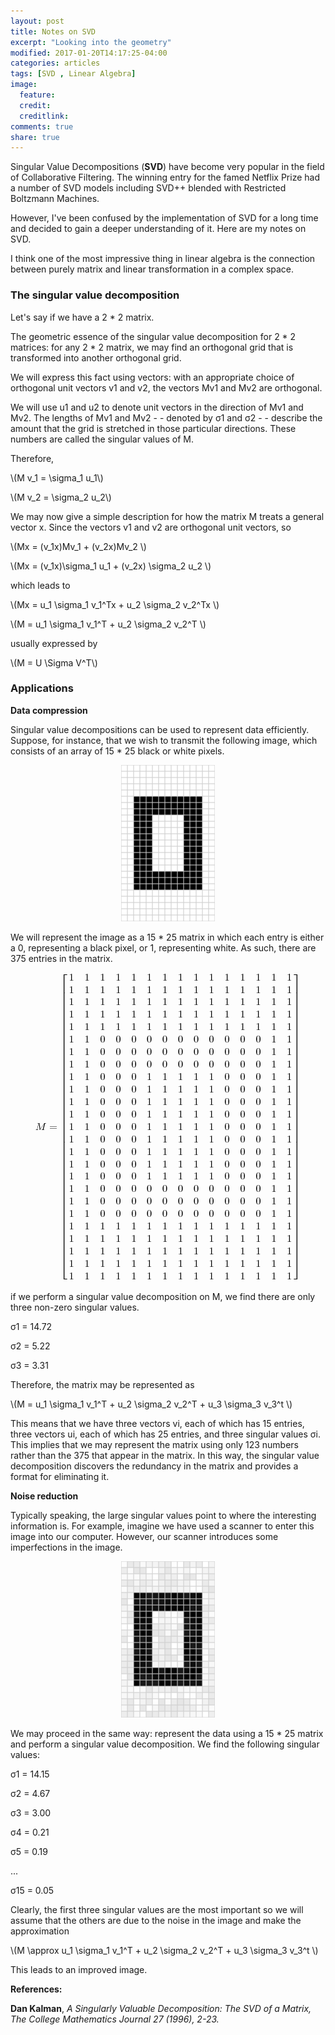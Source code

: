 ```yaml
---
layout: post
title: Notes on SVD
excerpt: "Looking into the geometry"
modified: 2017-01-20T14:17:25-04:00
categories: articles
tags: [SVD , Linear Algebra]
image:
  feature: 
  credit: 
  creditlink: 
comments: true
share: true
---
```


<script type="text/javascript" src="http://cdn.mathjax.org/mathjax/latest/MathJax.js?config=default"></script>


Singular Value Decompositions (**SVD**) have become very popular in the field of Collaborative Filtering. The winning entry for the famed Netflix Prize had a number of SVD models including SVD++ blended with Restricted Boltzmann Machines. 

However, I've been confused by the implementation of SVD for a long time and decided to gain a deeper understanding of it. Here are my notes on SVD.

I think one of the most impressive thing in linear algebra is the connection between purely matrix and linear transformation in a complex space. 

### The singular value decomposition



Let's say if we have a 2 * 2 matrix. 

The geometric essence of the singular value decomposition for 2 * 2 matrices: for any 2 * 2 matrix, we may find an orthogonal grid that is transformed into another orthogonal grid.

We will express this fact using vectors: with an appropriate choice of orthogonal unit vectors v1 and v2, the vectors Mv1 and Mv2 are orthogonal. 

We will use u1 and u2 to denote unit vectors in the direction of Mv1 and Mv2. The lengths of Mv1 and Mv2 - - denoted by σ1 and σ2 - - describe the amount that the grid is stretched in those particular directions. These numbers are called the singular values of M. 

Therefore, 

\\(M v_1 = \sigma_1 u_1\\)

\\(M v_2 = \sigma_2 u_2\\)

We may now give a simple description for how the matrix M treats a general vector x. Since the vectors v1 and v2 are orthogonal unit vectors, so


\\(Mx = (v_1x)Mv_1 + (v_2x)Mv_2    \\)

\\(Mx = (v_1x)\sigma_1 u_1 + (v_2x) \sigma_2 u_2    \\)


which leads to 

\\(Mx = u_1 \sigma_1 v_1^Tx + u_2 \sigma_2 v_2^Tx    \\)

\\(M = u_1 \sigma_1 v_1^T + u_2 \sigma_2 v_2^T    \\)

usually expressed by 

\\(M = U \Sigma V^T\\)





### Applications

**Data compression**

Singular value decompositions can be used to represent data efficiently. Suppose, for instance, that we wish to transmit the following image, which consists of an array of 15 * 25 black or white pixels.

<center><img src="/images/svd/1.gif" alt="image"></center>

We will represent the image as a 15 * 25 matrix in which each entry is either a 0, representing a black pixel, or 1, representing white. As such, there are 375 entries in the matrix.


<center><img src="/images/svd/2.gif" alt="image"></center>

if we perform a singular value decomposition on M, we find there are only three non-zero singular values.

 

σ1 = 14.72 

σ2 = 5.22 

σ3 = 3.31


Therefore, the matrix may be represented as

\\(M = u_1 \sigma_1 v_1^T + u_2 \sigma_2 v_2^T  + u_3 \sigma_3 v_3^t  \\)

This means that we have three vectors vi, each of which has 15 entries, three vectors ui, each of which has 25 entries, and three singular values σi. This implies that we may represent the matrix using only 123 numbers rather than the 375 that appear in the matrix. In this way, the singular value decomposition discovers the redundancy in the matrix and provides a format for eliminating it.


**Noise reduction** 

Typically speaking, the large singular values point to where the interesting information is. For example, imagine we have used a scanner to enter this image into our computer. However, our scanner introduces some imperfections in the image.


 <center><img src="/images/svd/3.gif" alt="image"></center>


We may proceed in the same way: represent the data using a 15 * 25 matrix and perform a singular value decomposition. We find the following singular values:

 

σ1 = 14.15 

σ2 = 4.67 

σ3 = 3.00 

σ4 = 0.21 

σ5 = 0.19 

... 

σ15 = 0.05 

Clearly, the first three singular values are the most important so we will assume that the others are due to the noise in the image and make the approximation

 

\\(M \approx u_1 \sigma_1 v_1^T + u_2 \sigma_2 v_2^T  + u_3 \sigma_3 v_3^t  \\)


This leads to an improved image.




**References:**

 **Dan Kalman**, *A Singularly Valuable Decomposition: The SVD of a Matrix, The College Mathematics Journal 27 (1996), 2-23.*




